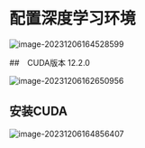 # 配置深度学习环境



![image-20231206164528599](C:\Users\86133\Pictures\image-20231206164528599.png)



##　CUDA版本 12.2.0

![image-20231206162650956](C:\Users\86133\Pictures\image-20231206162650956.png)



## 安装CUDA

![image-20231206164856407](C:\Users\86133\Pictures\image-20231206164856407.png)


